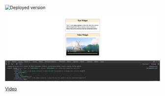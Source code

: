 
![Deployed version](https://main--friendly-sunburst-260760.netlify.app/)

![](apps/widget-ui/src/assets/example.png)


[Video](apps%2Fwidget-ui%2Fsrc%2Fassets%2FScreen%20Recording%202023-11-09%20at%2014.40.30.mov)
